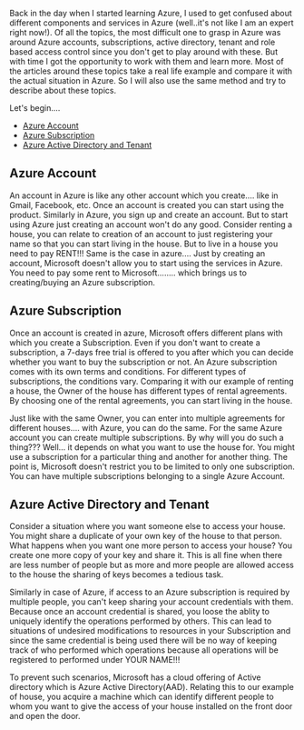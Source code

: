 Back in the day when I started learning Azure, I used to get confused about different components and services in Azure (well..it's not like I am an expert right now!). Of all the topics, the most difficult one to grasp in Azure was around Azure accounts, subscriptions, active directory, tenant and role based access control since you don't get to play around with these. But with time I got the opportunity to work with them and learn more. Most of the articles around these topics take a real life example and compare it with the actual situation in Azure. So I will also use the same method and try to describe about these topics.

Let's begin....

- [Azure Account](#heading)
- [Azure Subscription](#heading)
- [Azure Active Directory and Tenant](#heading)
<!-- toc -->
## Azure Account
An account in Azure is like any other account which you create.... like in Gmail, Facebook, etc. Once an account is created you can start using the product. Similarly in Azure, you sign up and create an account. But to start using Azure just creating an account won't do any good. Consider renting a house, you can relate to creation of an account to just registering your name so that you can start living in the house. But to live in a house you need to pay RENT!!! Same is the case in azure.... Just by creating an account, Microsoft doesn't allow you to start using the services in Azure. You need to pay some rent to Microsoft........ which brings us to creating/buying an Azure subscription.

## Azure Subscription
Once an account is created in azure, Microsoft offers different plans with which you create a Subscription. Even if you don't want to create a subscription, a 7-days free trial is offered to you after which you can decide whether you want to buy the subscription or not. An Azure subscription comes with its own terms and conditions. For different types of subscriptions, the conditions vary. Comparing it with our example of renting a house, the Owner of the house has different types of rental agreements. By choosing one of the rental agreements, you can start living in the house.

Just like with the same Owner, you can enter into multiple agreements for different houses.... with Azure, you can do the same. For the same Azure account you can create multiple subscriptions. By why will you do such a thing??? Well... it depends on what you want to use the house for. You might use a subscription for a particular thing and another for another thing. The point is, Microsoft doesn't restrict you to be limited to only one subscription. You can have multiple subscriptions belonging to a single Azure Account.

## Azure Active Directory and Tenant
Consider a situation where you want someone else to access your house. You might share a duplicate of your own key of the house to that person. What happens when you want one more person to access your house? You create one more copy of your key and share it. This is all fine when there are less number of people but as more and more people are allowed access to the house the sharing of keys becomes a tedious task. 

Similarly in case of Azure, if access to an Azure subscription is required by multiple people, you can't keep sharing your account credentials with them. Because once an account credential is shared, you loose the ablity to uniquely identify the operations performed by others. This can lead to situations of undesired modifications to resources in your Subscription and since the same credential is being used there will be no way of keeping track of who performed which operations because all operations will be registered to performed under YOUR NAME!!!

To prevent such scenarios, Microsoft has a cloud offering of Active directory which is Azure Active Directory(AAD). Relating this to our example of house, you acquire a machine which can identify different people to whom you want to give the access of your house installed on the front door and open the door.  
